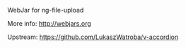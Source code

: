 WebJar for ng-file-upload

More info: http://webjars.org

Upstream: https://github.com/LukaszWatroba/v-accordion